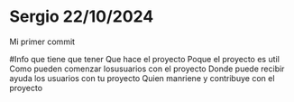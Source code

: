 # Sergio 22/10/2024
Mi primer commit

#Info que tiene que tener
Que hace el proyecto
Poque el proyecto es util
Como pueden comenzar losusuarios con el proyecto
Donde puede recibir ayuda los usuarios con tu proyecto
Quien manriene y contribuye con el proyecto
